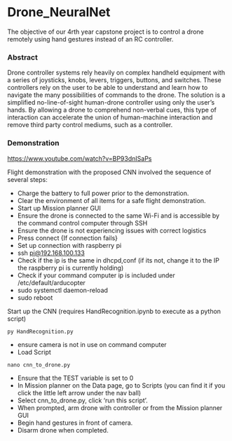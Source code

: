 # Drone_NeuralNet
The objective of our 4rth year capstone project is to control a drone remotely using hand gestures instead of an RC controller.

### Abstract

Drone controller systems rely heavily on complex handheld equipment with a series of joysticks, knobs, levers, triggers, buttons, and switches. These controllers rely on the user to be able to understand and learn how to navigate the many possibilities of commands to the drone. The solution is a simplified no-line-of-sight human-drone controller using only the user’s hands. By allowing a drone to comprehend non-verbal cues, this type of interaction can accelerate the union of human-machine interaction and remove third party control mediums, such as a controller.

### Demonstration

https://www.youtube.com/watch?v=BP93dnISaPs

Flight demonstration with the proposed CNN involved the sequence of several steps: 
- Charge the battery to full power prior to the demonstration. 
- Clear the environment of all items for a safe flight demonstration.  
- Start up Mission planner GUI  
- Ensure the drone is connected to the same Wi-Fi and is accessible by the command control computer through SSH 
- Ensure the drone is not experiencing issues with correct logistics 
- Press connect 
{If connection fails}
- Set up connection with raspberry pi 
- ssh pi@192.168.100.133 
- Check if the ip is the same in dhcpd,conf (if its not, change it to the IP the raspberry pi is currently holding) 
- Check if your command computer ip is included under /etc/default/arducopter 
- sudo systemctl daemon-reload 
- sudo reboot 

Start up the CNN (requires HandRecognition.ipynb to execute as a python script)
```
py HandRecognition.py
```
- ensure camera is not in use on command computer 
- Load Script 

```
nano cnn_to_drone.py
```
- Ensure that the TEST variable is set to 0 
- In Mission planner on the Data page, go to Scripts (you can find it if you click the little left arrow under the nav ball) 
- Select cnn_to_drone.py, click ‘run this script’.  
- When prompted, arm drone with controller or from the Mission planner GUI 
- Begin hand gestures in front of camera.  
- Disarm drone when completed.  
